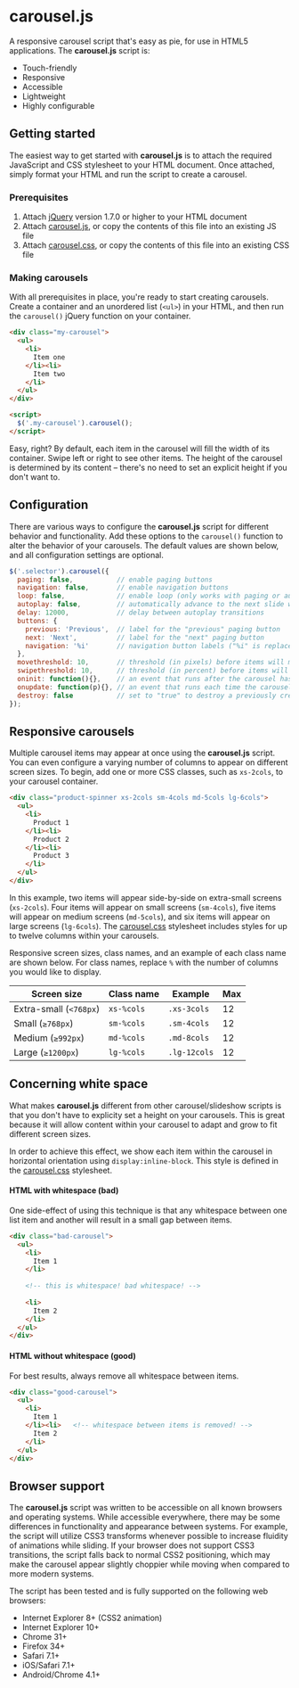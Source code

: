 # carousel.js

A responsive carousel script that's easy as pie, for use in HTML5 applications. The **carousel.js** script is:

- Touch-friendly
- Responsive
- Accessible
- Lightweight
- Highly configurable

## Getting started
The easiest way to get started with **carousel.js** is to attach the required JavaScript and CSS stylesheet to your HTML document. Once attached, simply format your HTML and run the script to create a carousel.

### Prerequisites
1. Attach [jQuery](http://jquery.com/) version 1.7.0 or higher to your HTML document
2. Attach [carousel.js](https://github.com/oldrivercreative/carousel.js/blob/master/carousel.js), or copy the contents of this file into an existing JS file
3. Attach [carousel.css](https://github.com/oldrivercreative/carousel.js/blob/master/carousel.css), or copy the contents of this file into an existing CSS file

### Making carousels
With all prerequisites in place, you're ready to start creating carousels. Create a container and an unordered list (`<ul>`) in your HTML, and then run the `carousel()` jQuery function on your container.

```html
<div class="my-carousel">
  <ul>
    <li>
      Item one
    </li><li>
      Item two
    </li>
  </ul>
</div>

<script>
  $('.my-carousel').carousel();
</script>
```

Easy, right? By default, each item in the carousel will fill the width of its container. Swipe left or right to see other items. The height of the carousel is determined by its content – there's no need to set an explicit height if you don't want to.

## Configuration
There are various ways to configure the **carousel.js** script for different behavior and functionality. Add these options to the `carousel()` function to alter the behavior of your carousels. The default values are shown below, and all configuration settings are optional.

```js
$('.selector').carousel({
  paging: false,           // enable paging buttons
  navigation: false,       // enable navigation buttons
  loop: false,             // enable loop (only works with paging or autoplay)
  autoplay: false,         // automatically advance to the next slide when idle
  delay: 12000,            // delay between autoplay transitions
  buttons: {
    previous: 'Previous',  // label for the "previous" paging button
    next: 'Next',          // label for the "next" paging button
    navigation: '%i'       // navigation button labels ("%i" is replaced with the item number)
  },
  movethreshold: 10,       // threshold (in pixels) before items will move
  swipethreshold: 10,      // threshold (in percent) before items will "swipe"
  oninit: function(){},    // an event that runs after the carousel has been created
  onupdate: function(p){}, // an event that runs each time the carousel moves (p = position)
  destroy: false           // set to "true" to destroy a previously created carousel
});
```

## Responsive carousels
Multiple carousel items may appear at once using the **carousel.js** script. You can even configure a varying number of columns to appear on different screen sizes. To begin, add one or more CSS classes, such as `xs-2cols`, to your carousel container.
```html
<div class="product-spinner xs-2cols sm-4cols md-5cols lg-6cols">
  <ul>
    <li>
      Product 1
    </li><li>
      Product 2
    </li><li>
      Product 3
    </li>
  </ul>
</div>
```
In this example, two items will appear side-by-side on extra-small screens (`xs-2cols`). Four items will appear on small screens (`sm-4cols`), five items will appear on medium screens (`md-5cols`), and six items will appear on large screens (`lg-6cols`). The [carousel.css](https://github.com/oldrivercreative/carousel.js/blob/master/carousel.css) stylesheet includes styles for up to twelve columns within your carousels.

Responsive screen sizes, class names, and an example of each class name are shown below. For class names, replace `%` with the number of columns you would like to display.

| Screen size | Class name | Example | Max |
| ----------- | ---------- | ------- | --- |
| Extra-small (`<768px`) | `xs-%cols` | `.xs-3cols` | 12 |
| Small (`≥768px`) | `sm-%cols` | `.sm-4cols` | 12 |
| Medium (`≥992px`) | `md-%cols` | `.md-8cols` | 12 |
| Large (`≥1200px`) | `lg-%cols` | `.lg-12cols` | 12 |

## Concerning white space
What makes **carousel.js** different from other carousel/slideshow scripts is that you don't have to explicity set a height on your carousels. This is great because it will allow content within your carousel to adapt and grow to fit different screen sizes.

In order to achieve this effect, we show each item within the carousel in horizontal orientation using `display:inline-block`. This style is defined in the [carousel.css](https://github.com/oldrivercreative/carousel.js/blob/master/carousel.css) stylesheet.

#### HTML with whitespace (bad)
One side-effect of using this technique is that any whitespace between one list item and another will result in a small gap between items.

```html
<div class="bad-carousel">
  <ul>
    <li>
      Item 1
    </li>
    
    <!-- this is whitespace! bad whitespace! -->
    
    <li>
      Item 2
    </li>
  </ul>
</div>
```

#### HTML without whitespace (good)
For best results, always remove all whitespace between items.

```html
<div class="good-carousel">
  <ul>
    <li>
      Item 1
    </li><li>   <!-- whitespace between items is removed! -->
      Item 2
    </li>
  </ul>
</div>
```

## Browser support
The **carousel.js** script was written to be accessible on all known browsers and operating systems. While accessible everywhere, there may be some differences in functionality and appearance between systems. For example, the script will utilize CSS3 transforms whenever possible to increase fluidity of animations while sliding. If your browser does not support CSS3 transitions, the script falls back to normal CSS2 positioning, which may make the carousel appear slightly choppier while moving when compared to more modern systems.

The script has been tested and is fully supported on the following web browsers:

- Internet Explorer 8+ (CSS2 animation)
- Internet Explorer 10+
- Chrome 31+
- Firefox 34+
- Safari 7.1+
- iOS/Safari 7.1+
- Android/Chrome 4.1+
